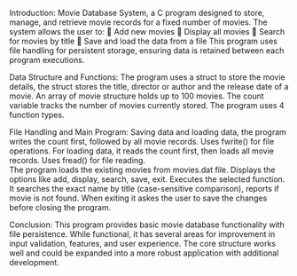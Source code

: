Introduction: 
Movie Database System, a C program designed to store, manage, and retrieve movie records 
for a fixed number of movies. The system allows the user to: 
 Add new movies 
 Display all movies 
 Search for movies by title 
 Save and load the data from a file 
This program uses file handling for persistent storage, ensuring data is retained between each 
program executions.

Data Structure and Functions: 
The program uses a struct to store the movie details, the struct stores the title, director or 
author and the release date of a movie. An array of movie structure holds up to 100 movies. 
The count variable tracks the number of movies currently stored. The program uses 4 
function types.

File Handling and Main Program: 
Saving data and loading data, the program writes the count first, followed by all movie records. 
Uses fwrite() for file operations. For loading data, it reads the count first, then loads all movie 
records. Uses fread() for file reading.  
The program loads the existing movies from movies.dat file. Displays the options like add, 
display, search, save, exit. Executes the selected function. It searches the exact name by title 
(case-sensitive comparison), reports if movie is not found. When exiting it askes the user to 
save the changes before closing the program. 

Conclusion: 
This program provides basic movie database functionality with file persistence. While 
functional, it has several areas for improvement in input validation, features, and user 
experience. The core structure works well and could be expanded into a more robust application 
with additional development.
